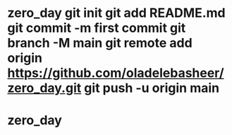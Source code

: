 # zero_day git init git add README.md git commit -m first commit git branch -M main git remote add origin https://github.com/oladelebasheer/zero_day.git git push -u origin main
# zero_day
